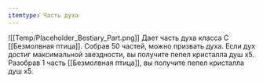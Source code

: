```yaml
---
itemtype: Часть духа
---
```

![[Temp/Placeholder_Bestiary_Part.png]]
Дает часть духа класса C [[Безмолвная птица]]. Собрав 50 частей, можно призвать духа. Если дух достиг максимальной звездности, вы получите пепел кристалла душ х5. Разобрав 1 часть [[Безмолвная птица]], вы получите пепел кристалла душ х5.
